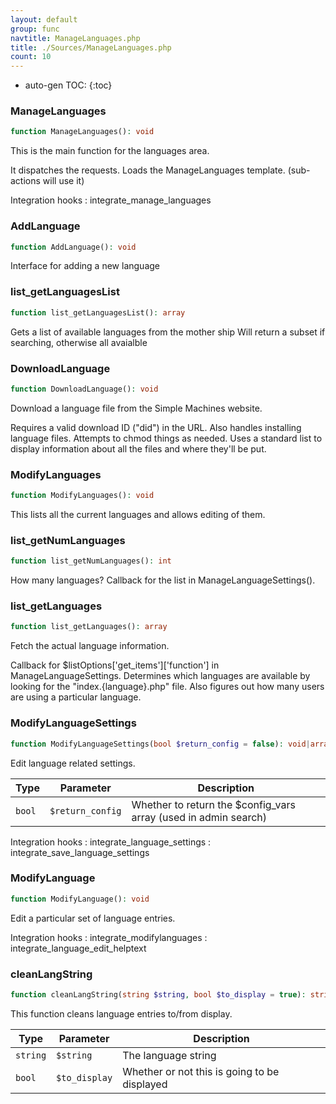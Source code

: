 ```yaml
---
layout: default
group: func
navtitle: ManageLanguages.php
title: ./Sources/ManageLanguages.php
count: 10
---
```

* auto-gen TOC:
{:toc}
### ManageLanguages

```php
function ManageLanguages(): void
```
This is the main function for the languages area.

It dispatches the requests.
Loads the ManageLanguages template. (sub-actions will use it)

Integration hooks
: integrate_manage_languages

### AddLanguage

```php
function AddLanguage(): void
```
Interface for adding a new language



### list_getLanguagesList

```php
function list_getLanguagesList(): array
```
Gets a list of available languages from the mother ship
Will return a subset if searching, otherwise all avaialble



### DownloadLanguage

```php
function DownloadLanguage(): void
```
Download a language file from the Simple Machines website.

Requires a valid download ID ("did") in the URL.
Also handles installing language files.
Attempts to chmod things as needed.
Uses a standard list to display information about all the files and where they'll be put.

### ModifyLanguages

```php
function ModifyLanguages(): void
```
This lists all the current languages and allows editing of them.



### list_getNumLanguages

```php
function list_getNumLanguages(): int
```
How many languages?
Callback for the list in ManageLanguageSettings().



### list_getLanguages

```php
function list_getLanguages(): array
```
Fetch the actual language information.

Callback for $listOptions['get_items']['function'] in ManageLanguageSettings.
Determines which languages are available by looking for the "index.{language}.php" file.
Also figures out how many users are using a particular language.

### ModifyLanguageSettings

```php
function ModifyLanguageSettings(bool $return_config = false): void|array
```
Edit language related settings.



Type|Parameter|Description
---|---|---
`bool`|`$return_config`|Whether to return the $config\_vars array \(used in admin search\)

Integration hooks
: integrate_language_settings
: integrate_save_language_settings

### ModifyLanguage

```php
function ModifyLanguage(): void
```
Edit a particular set of language entries.



Integration hooks
: integrate_modifylanguages
: integrate_language_edit_helptext

### cleanLangString

```php
function cleanLangString(string $string, bool $to_display = true): string
```
This function cleans language entries to/from display.



Type|Parameter|Description
---|---|---
`string`|`$string`|The language string
`bool`|`$to_display`|Whether or not this is going to be displayed

